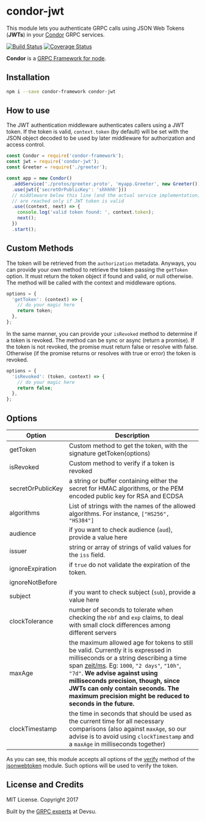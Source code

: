 # condor-jwt

This module lets you authenticate GRPC calls using JSON Web Tokens (**JWTs**) in your [Condor](https://github.com/devsu/condor-framework) GRPC services.

[![Build Status](https://travis-ci.org/devsu/condor-jwt.svg?branch=master)](https://travis-ci.org/devsu/condor-jwt)
[![Coverage Status](https://coveralls.io/repos/github/devsu/condor-jwt/badge.svg?branch=master)](https://coveralls.io/github/devsu/condor-jwt?branch=master)

**Condor** is a [GRPC Framework for node](https://github.com/devsu/condor-framework).

## Installation

```bash
npm i --save condor-framework condor-jwt
```

## How to use

The JWT authentication middleware authenticates callers using a JWT token. If the token is valid, `context.token` (by default) will be set with the JSON object decoded to be used by later middleware for authorization and access control.

```js
const Condor = require('condor-framework');
const jwt = require('condor-jwt');
const Greeter = require('./greeter');

const app = new Condor()
  .addService('./protos/greeter.proto', 'myapp.Greeter', new Greeter())
  .use(jwt({'secretOrPublicKey': 'shhhhh'}))
  // middleware below this line (and the actual service implementation) 
  // are reached only if JWT token is valid
  .use((context, next) => {
    console.log('valid token found: ', context.token);
    next();
  })
  .start();
```

## Custom Methods

The token will be retrieved from the `authorization` metadata. Anyways, you can provide your own method to retrieve the token passing the `getToken` option. It must return the token object if found and valid, or null otherwise. The method will be called with the context and middleware options.

```js
options = {
  'getToken': (context) => {
    // do your magic here
    return token;
  },
};
```

In the same manner, you can provide your `isRevoked` method to determine if a token is revoked. The method can be sync or async (return a promise). If the token is not revoked, the promise must return false or resolve with false. Otherwise (if the promise returns or resolves with true or error) the token is revoked.

```js
options = {
  'isRevoked': (token, context) => {
    // do your magic here
    return false;
  },
};
```

## Options

| Option            | Description                                                                                                             |
|-------------------|-------------------------------------------------------------------------------------------------------------------------|
| getToken          | Custom method to get the token, with the signature getToken(options)                                                    |
| isRevoked         | Custom method to verify if a token is revoked                                                                           |
| secretOrPublicKey | a string or buffer containing either the secret for HMAC algorithms, or the PEM encoded public key for RSA and ECDSA    |
| algorithms        | List of strings with the names of the allowed algorithms. For instance, `["HS256", "HS384"]`                            |
| audience          | if you want to check audience (`aud`), provide a value here |
| issuer            | string or array of strings of valid values for the `iss` field. |
| ignoreExpiration  | if `true` do not validate the expiration of the token. |
| ignoreNotBefore   | |
| subject           | if you want to check subject (`sub`), provide a value here |
| clockTolerance    | number of seconds to tolerate when checking the `nbf` and `exp` claims, to deal with small clock differences among different servers |
| maxAge            | the maximum allowed age for tokens to still be valid. Currently it is expressed in milliseconds or a string describing a time span [zeit/ms](https://github.com/zeit/ms). Eg: `1000`, `"2 days"`, `"10h"`, `"7d"`. **We advise against using milliseconds precision, though, since JWTs can only contain seconds. The maximum precision might be reduced to seconds in the future.** |
| clockTimestamp    | the time in seconds that should be used as the current time for all necessary comparisons (also against `maxAge`, so our advise is to avoid using `clockTimestamp` and a `maxAge` in milliseconds together) |

As you can see, this module accepts all options of the [verify](https://github.com/auth0/node-jsonwebtoken#jwtverifytoken-secretorpublickey-options-callback) method of the [jsonwebtoken](https://github.com/auth0/node-jsonwebtoken) module. Such options will be used to verify the token.

## License and Credits

MIT License. Copyright 2017 

Built by the [GRPC experts](https://devsu.com) at Devsu.
